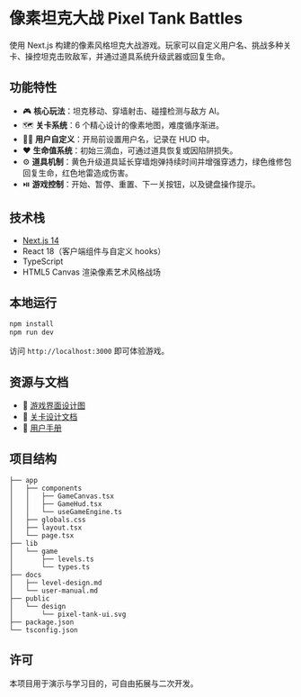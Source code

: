 # 像素坦克大战 Pixel Tank Battles

使用 Next.js 构建的像素风格坦克大战游戏。玩家可以自定义用户名、挑战多种关卡、操控坦克击败敌军，并通过道具系统升级武器或回复生命。

## 功能特性
- 🎮 **核心玩法**：坦克移动、穿墙射击、碰撞检测与敌方 AI。
- 🗺️ **关卡系统**：6 个精心设计的像素地图，难度循序渐进。
- 🧑‍✈️ **用户自定义**：开局前设置用户名，记录在 HUD 中。
- ❤️ **生命值系统**：初始三滴血，可通过道具恢复或因陷阱损失。
- ⚙️ **道具机制**：黄色升级道具延长穿墙炮弹持续时间并增强穿透力，绿色维修包回复生命，红色地雷造成伤害。
- ⏯️ **游戏控制**：开始、暂停、重置、下一关按钮，以及键盘操作提示。

## 技术栈
- [Next.js 14](https://nextjs.org/)
- React 18（客户端组件与自定义 hooks）
- TypeScript
- HTML5 Canvas 渲染像素艺术风格战场

## 本地运行
```bash
npm install
npm run dev
```

访问 `http://localhost:3000` 即可体验游戏。

## 资源与文档
- 🎨 [游戏界面设计图](public/design/pixel-tank-ui.svg)
- 📄 [关卡设计文档](docs/level-design.md)
- 📘 [用户手册](docs/user-manual.md)

## 项目结构
```
├── app
│   ├── components
│   │   ├── GameCanvas.tsx
│   │   ├── GameHud.tsx
│   │   └── useGameEngine.ts
│   ├── globals.css
│   ├── layout.tsx
│   └── page.tsx
├── lib
│   └── game
│       ├── levels.ts
│       └── types.ts
├── docs
│   ├── level-design.md
│   └── user-manual.md
├── public
│   └── design
│       └── pixel-tank-ui.svg
├── package.json
└── tsconfig.json
```

## 许可
本项目用于演示与学习目的，可自由拓展与二次开发。
